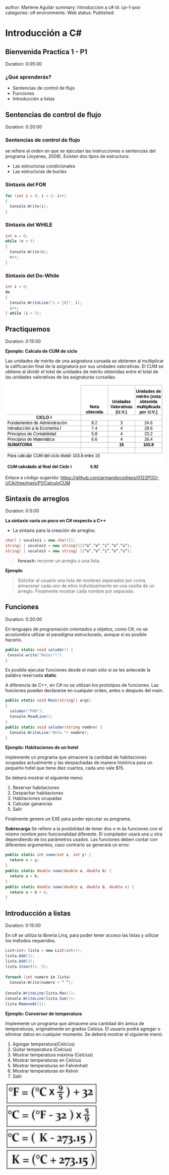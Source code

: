 author: Marlene Aguilar
summary: Introduccion a c#
id: cp-1-poo
categories: c#
environments: Web
status: Published


# Introducción a C#

## Bienvenida Practica 1 - P1
Duration: 0:05:00

### ¿Qué aprenderás?

- Sentencias de control de flujo
- Funciones
- Introducción a listas

## Sentencias de control de flujo
Duration: 0:20:00

### Sentencias de control de flujo

se refiere al orden en que se ejecutan las instrucciones o sentencias del programa (Joyanes, 2008). Existen dos tipos de estructura:
- Las estructuras condicionales 
- Las estructuras de bucles 

### Sintaxis del FOR
```csharp
for (int i = 0; i < 3; i++)
{
  Console.Write(i);
}
```

### Sintaxis del WHILE
```csharp
int n = 0;
while (n < 5)
{
  Console.Write(n);
  n++;
}
```

### Sintaxis del Do-While
```csharp
int i = 0;
do
{
  Console.WriteLine("i = {0}", i);
  i++;
} while (i < 5);
```

## Practiquemos
Duration: 0:15:00

**Ejemplo: Calculo de CUM de ciclo**

Las unidades de mérito de una asignatura cursada se obtienen al multiplicar la calificación final de la asignatura por sus unidades valorativas. El CUM se obtiene al dividir el total de unidades de mérito obtenidas entre el total de las unidades valorativas de las asignaturas cursadas.

![Tabla notas](img/img1.png)

Enlace a código sugerido: https://github.com/armandocodigos/0122POO-UCA/tree/main/P1/CalculoCUM 

## Sintaxis de arreglos 
Duration: 0:5:00
  
  **La sintaxis varía un poco en C# respecto a C++** 

  - La sintaxis para la creación de arreglos:

  ```csharp
  char[ ] vocales1 = new char[5];
  string[ ] vocales2 = new string[5]{“a”,“e”,“i”,“o”,“u”};
  string[ ] vocales3 = new string[ ]{“a”,“e”,“i”,“o”,“u”};
  ```
> **foreach:** recorrer un arreglo o una lista.


**Ejemplo**
> Solicitar al usuario una lista de nombres separados por coma, almacenar cada uno de ellos individualmente
> en una casilla de un arreglo. Finalmente mostrar cada nombre por separado.


## Funciones
Duration: 0:20:00

<aside class="positive">
En lenguajes de programación orientados a objetos, como C#, no se acostumbra utilizar el paradigma estructurado, aunque si es posible hacerlo.
</aside>

```csharp
public static void saludar() {
 Console.write("Hola!!!")
}
```
<aside class="negative">

Es posible ejecutar funciones desde el main sólo si se les antecede la palabra reservada **static**
</aside>

A diferencia de C++, en C# no se utilizan los prototipos de funciones. Las funciones pueden declararse en cualquier orden, antes o después del main.

```csharp
public static void Main(string[] args)
{
  saludar("POO");
  Console.ReadLine();
}
public static void saludar(string nombre) {
  Console.WriteLine("Hola "+ nombre);
}
```
**Ejemplo: Habitaciones de un hotel**

Implemente un programa que almacene la cantidad de habitaciones ocupadas actualmente y las despachadas de manera histórica para un pequeño hotel que tiene diez cuartos, cada uno vale $15.

Se deberá mostrar el siguiente menú:
1. Reservar habitaciones
2. Despachar habitaciones
3. Habitaciones ocupadas
4. Calcular ganancias
5. Salir

Finalmente genere un EXE para poder ejecutar su programa.

<aside class="positive">

**Sobrecarga**
Se refiere a la posibilidad de tener dos o m ́as funciones con el mismo nombre pero funcionalidad diferente. El compilador usará una u otra dependiendo de los parámetros usados. Las funciones deben contar con diferentes argumentos, caso contrario se generará un error.
</aside>

```csharp
public static int suma(int x, int y) {
  return x + y;
}
public static double suma(double a, double b) {
  return a + b;
}
public static double suma(double a, double b, double c) {
  return a + b + c;
}
```
## Introducción a listas
Duration: 0:15:00

En c# se utiliza la libreria Linq, para poder tener acceso las listas y utilizar los métodos requeridos. 

```csharp
List<int> lista = new List<int>();
lista.Add(1);
lista.Add(2);
lista.Insert(1, 5);

foreach (int numero in lista)
  Console.Write(numero + “ ”);

Console.WriteLine(lista.Max());
Console.WriteLine(lista.Sum());
lista.RemoveAt(1);
```

**Ejemplo: Conversor de temperatura**

Implemente un programa que almacene una cantidad din ́amica de temperaturas, originalmente en grados Celsius. El usuario podrá agregar o eliminar datos en cualquier momento. Se deberá mostrar el siguiente menú:

1. Agregar temperatura(Celcius)
2. Quitar temperatura (Celcius)
3. Mostrar temperatura máxima (Celcius)
4. Mostrar temperaturas en Celcius
5. Mostrar temperaturas en Fahrenheit
6. Mostrar temperaturas en Kelvin
7. Salir

![Fórmulas](img/img2.png)

